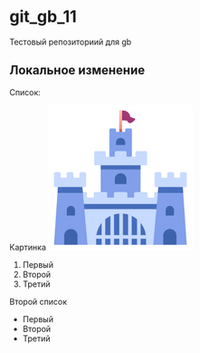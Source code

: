# git_gb_11
Тестовый репозиториий для  gb

## Локальное изменение 

Список:

Картинка
![Замок pic](Castle-icon.png)

1. Первый
2. Второй
3. Третий

 Второй список

* Первый
* Второй
* Третий

